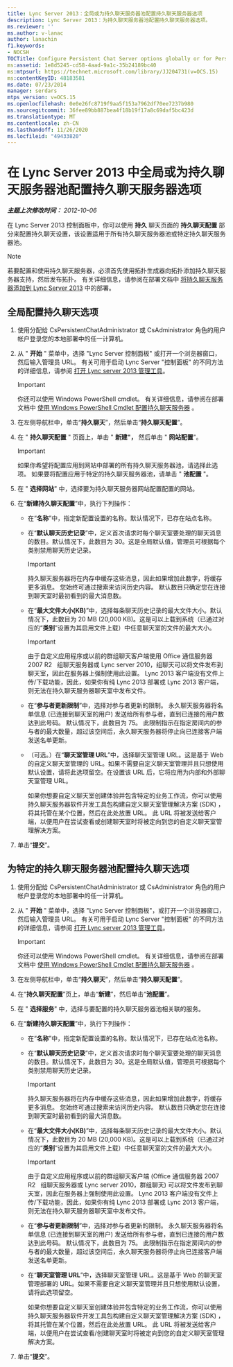 ```yaml
---
title: Lync Server 2013：全局或为持久聊天服务器池配置持久聊天服务器选项
description: Lync Server 2013：为持久聊天服务器池配置持久聊天服务器选项。
ms.reviewer: ''
ms.author: v-lanac
author: lanachin
f1.keywords:
- NOCSH
TOCTitle: Configure Persistent Chat Server options globally or for Persistent Chat Server pool
ms:assetid: 1e8d5245-cd58-4aad-9a1c-35b24189bc40
ms:mtpsurl: https://technet.microsoft.com/library/JJ204731(v=OCS.15)
ms:contentKeyID: 48183581
ms.date: 07/23/2014
manager: serdars
mtps_version: v=OCS.15
ms.openlocfilehash: 0e0e26fc8719f9aa5f153a7962df70ee7237b980
ms.sourcegitcommit: 36fee89bb887bea4f18b19f17a8c69daf5bc423d
ms.translationtype: MT
ms.contentlocale: zh-CN
ms.lasthandoff: 11/26/2020
ms.locfileid: "49433820"
---
```

# <a name="configure-persistent-chat-server-options-globally-or-for-persistent-chat-server-pool-in-lync-server-2013"></a>在 Lync Server 2013 中全局或为持久聊天服务器池配置持久聊天服务器选项

<div data-xmlns="http://www.w3.org/1999/xhtml">

<div class="topic" data-xmlns="http://www.w3.org/1999/xhtml" data-msxsl="urn:schemas-microsoft-com:xslt" data-cs="https://msdn.microsoft.com/">

<div data-asp="https://msdn2.microsoft.com/asp">



</div>

<div id="mainSection">

<div id="mainBody">

<span> </span>

_**主题上次修改时间：** 2012-10-06_

在 Lync Server 2013 控制面板中，你可以使用 **持久** 聊天页面的 **持久聊天配置** 部分来配置持久聊天设置，该设置适用于所有持久聊天服务器池或特定持久聊天服务器池。

<div>


> [!NOTE]  
> 若要配置和使用持久聊天服务器，必须首先使用拓扑生成器向拓扑添加持久聊天服务器支持，然后发布拓扑。 有关详细信息，请参阅在部署文档中 <A href="lync-server-2013-adding-persistent-chat-server-to-your-deployment.md">将持久聊天服务器添加到 Lync Server 2013</A> 中的部署。



</div>

<div>

## <a name="to-configure-persistent-chat-options-globally"></a>全局配置持久聊天选项

1.  使用分配给 CsPersistentChatAdministrator 或 CsAdministrator 角色的用户帐户登录您的本地部署中的任一计算机。

2.  从 " **开始** " 菜单中，选择 "Lync Server 控制面板" 或打开一个浏览器窗口，然后输入管理员 URL。 有关可用于启动 Lync Server "控制面板" 的不同方法的详细信息，请参阅 [打开 Lync server 2013 管理工具](lync-server-2013-open-lync-server-administrative-tools.md)。
    
    <div>
    

    > [!IMPORTANT]  
    > 你还可以使用 Windows PowerShell cmdlet。 有关详细信息，请参阅在部署文档中 <A href="configuring-persistent-chat-server-by-using-windows-powershell-cmdlets.md">使用 Windows PowerShell Cmdlet 配置持久聊天服务器</A> 。

    
    </div>

3.  在左侧导航栏中，单击“**持久聊天**”，然后单击“**持久聊天配置**”。

4.  在 " **持久聊天配置** " 页面上，单击 " **新建"，** 然后单击 " **网站配置**"。
    
    <div>
    

    > [!IMPORTANT]  
    > 如果你希望将配置应用到网站中部署的所有持久聊天服务器池，请选择此选项。 如果要将配置应用于特定的持久聊天服务器池，请单击 " <STRONG>池配置</STRONG> "。

    
    </div>

5.  在 " **选择网站**" 中，选择要为持久聊天服务器网站配置配置的网站。

6.  在“**新建持久聊天配置**”中，执行下列操作：
    
      - 在“**名称**”中，指定新配置设置的名称。默认情况下，已存在站点名称。
    
      - 在“**默认聊天历史记录**”中，定义首次请求时每个聊天室要处理的聊天消息的数目。默认情况下，此数目为 30。这是全局默认值，管理员可根据每个类别禁用聊天历史记录。
        
        <div>
        

        > [!IMPORTANT]  
        > 持久聊天服务器将在内存中缓存这些消息，因此如果增加此数字，将缓存更多消息。 您始终可通过搜索来访问历史内容。 默认数目只确定您在连接到聊天室时最初看到的最大消息数。

        
        </div>
    
      - 在“**最大文件大小(KB)**”中，选择每条聊天历史记录的最大文件大小。默认情况下，此数目为 20 MB (20,000 KB)。这是可以上载到系统（已通过对应的“**类别**”设置为其启用文件上载）中任意聊天室的文件的最大大小。
        
        <div>
        

        > [!IMPORTANT]  
        > 由于自定义应用程序或以前的群组聊天客户端使用 Office 通信服务器 2007 R2 &nbsp; 组聊天服务器或 Lync server 2010，组聊天可以将文件发布到聊天室，因此在服务器上强制使用此设置。 Lync 2013 客户端没有文件上传/下载功能，因此，如果你有纯 Lync 2013 部署或 Lync 2013 客户端，则无法在持久聊天服务器聊天室中发布文件。

        
        </div>
    
      - 在“**参与者更新限制**”中，选择对参与者更新的限制。 永久聊天服务器将名单信息 (已连接到聊天室的用户) 发送给所有参与者，直到已连接的用户数达到此号码。 默认情况下，此数目为 75。 此限制指示在指定房间内的参与者的最大数量，超过该空间后，永久聊天服务器将停止向已连接客户端发送名单更新。
    
      - （可选。）在“**聊天室管理 URL**”中，选择聊天室管理 URL。这是基于 Web 的自定义聊天室管理的 URL。如果不需要自定义聊天室管理并且只想使用默认设置，请将此选项留空。在设置该 URL 后，它将应用为内部和外部聊天室管理 URL。
        
        如果你想要自定义聊天室创建体验并包含特定的业务工作流，你可以使用持久聊天服务器软件开发工具包构建自定义聊天室管理解决方案 (SDK) ，将其托管在某个位置，然后在此处放置 URL。 此 URL 将被发送给客户端，以便用户在尝试查看或创建聊天室时将被定向到您的自定义聊天室管理解决方案。

7.  单击“**提交**”。

</div>

<div>

## <a name="to-configure-persistent-chat-options-for-a-specific-persistent-chat-server-pool"></a>为特定的持久聊天服务器池配置持久聊天选项

1.  使用分配给 CsPersistentChatAdministrator 或 CsAdministrator 角色的用户帐户登录您的本地部署中的任一计算机。

2.  从 " **开始** " 菜单中，选择 "Lync Server 控制面板"，或打开一个浏览器窗口，然后输入管理员 URL。 有关可用于启动 Lync Server "控制面板" 的不同方法的详细信息，请参阅 [打开 Lync server 2013 管理工具](lync-server-2013-open-lync-server-administrative-tools.md)。
    
    <div>
    

    > [!IMPORTANT]  
    > 你还可以使用 Windows PowerShell cmdlet。 有关详细信息，请参阅在部署文档中 <A href="configuring-persistent-chat-server-by-using-windows-powershell-cmdlets.md">使用 Windows PowerShell Cmdlet 配置持久聊天服务器</A> 。

    
    </div>

3.  在左侧导航栏中，单击“**持久聊天**”，然后单击“**持久聊天配置**”。

4.  在“**持久聊天配置**”页上，单击“**新建**”，然后单击“**池配置**”。

5.  在 " **选择服务**" 中，选择与要配置的持久聊天服务器池相关联的服务。

6.  在“**新建持久聊天配置**”中，执行下列操作：
    
      - 在“**名称**”中，指定新配置设置的名称。默认情况下，已存在站点池名称。
    
      - 在“**默认聊天历史记录**”中，定义首次请求时每个聊天室要处理的聊天消息的数目。默认情况下，此数目为 30。这是全局默认值，管理员可根据每个类别禁用聊天历史记录。
        
        <div>
        

        > [!IMPORTANT]  
        > 持久聊天服务器将在内存中缓存这些消息，因此如果增加此数字，将缓存更多消息。 您始终可通过搜索来访问历史内容。 默认数目只确定您在连接到聊天室时最初看到的最大消息数。

        
        </div>
    
      - 在“**最大文件大小(KB)**”中，选择每条聊天历史记录的最大文件大小。默认情况下，此数目为 20 MB (20,000 KB)。这是可以上载到系统（已通过对应的“**类别**”设置为其启用文件上载）中任意聊天室的文件的最大大小。
        
        <div>
        

        > [!IMPORTANT]  
        > 由于自定义应用程序或以前的群组聊天客户端 (Office 通信服务器 2007 R2 &nbsp; 组聊天服务器或 Lync server 2010，群组聊天) 可以将文件发布到聊天室，因此在服务器上强制使用此设置。 Lync 2013 客户端没有文件上传/下载功能，因此，如果你有纯 Lync 2013 部署或 Lync 2013 客户端，则无法在持久聊天服务器聊天室中发布文件。

        
        </div>
    
      - 在“**参与者更新限制**”中，选择对参与者更新的限制。 永久聊天服务器将名单信息 (已连接到聊天室的用户) 发送给所有参与者，直到已连接的用户数达到此号码。 默认情况下，此数目为 75。 此限制指示在指定房间内的参与者的最大数量，超过该空间后，永久聊天服务器将停止向已连接客户端发送名单更新。
    
      - 在“**聊天室管理 URL**”中，选择聊天室管理 URL。这是基于 Web 的聊天室管理部署的 URL。如果不需要自定义聊天室管理并且只想使用默认设置，请将此选项留空。
        
        如果你想要自定义聊天室创建体验并包含特定的业务工作流，你可以使用持久聊天服务器软件开发工具包构建自定义聊天室管理解决方案 (SDK) ，将其托管在某个位置，然后在此处放置 URL。 此 URL 将被发送给客户端，以便用户在尝试查看/创建聊天室时将被定向到您的自定义聊天室管理解决方案。

7.  单击“**提交**”。

</div>

</div>

<span> </span>

</div>

</div>

</div>


